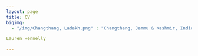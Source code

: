 ```yaml
---
layout: page
title: CV
bigimg:
  - "/img/Changthang, Ladakh.png" : "Changthang, Jammu & Kashmir, India"

Lauren Hennelly

---
```

